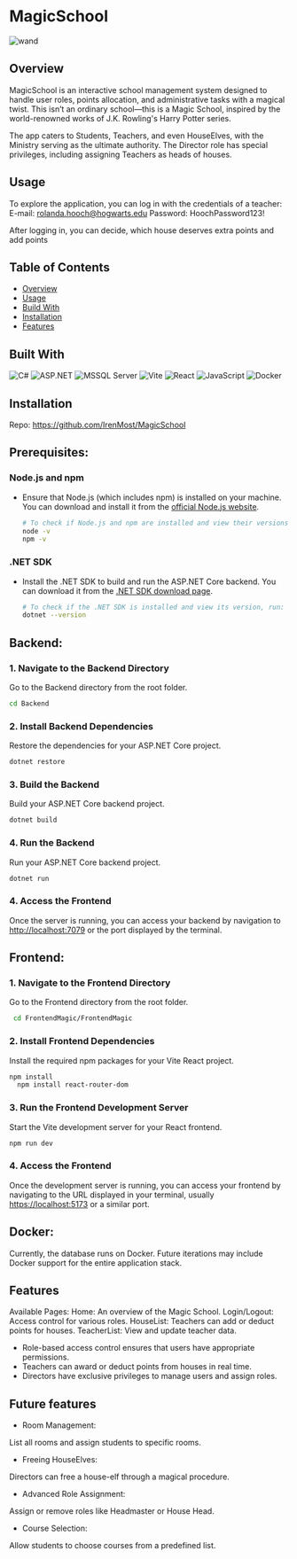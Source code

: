 # MagicSchool


![wand](https://github.com/user-attachments/assets/208782ea-624e-4829-a146-e37bfab00a1b)



## Overview
MagicSchool is an interactive school management system designed to handle user roles, points allocation, and administrative tasks with a magical twist. This isn’t an ordinary school—this is a Magic School, inspired by the world-renowned works of J.K. Rowling's Harry Potter series.

The app caters to Students, Teachers, and even HouseElves, with the Ministry serving as the ultimate authority. The Director role has special privileges, including assigning Teachers as heads of houses.




## Usage

To explore the application, you can log in with the credentials of a teacher:
E-mail: rolanda.hooch@hogwarts.edu
Password: HoochPassword123!

After logging in, you can decide, which house deserves extra points and add points


## Table of Contents

- [Overview](#overview)
- [Usage](#usage)
- [Build With](#build-with)
- [Installation](#installation)
- [Features](#features)


## Built With

![C#](https://img.shields.io/badge/C%23-239120?style=for-the-badge&logo=csharp&logoColor=white)
![ASP.NET](https://img.shields.io/badge/ASP.NET-5C2D91?style=for-the-badge&logo=.net&logoColor=white)
![MSSQL Server](https://img.shields.io/badge/Microsoft%20SQL%20Server-CC2927?style=for-the-badge&logo=microsoft%20sql%20server&logoColor=white)
![Vite](https://img.shields.io/badge/Vite-B73BFE?style=for-the-badge&logo=vite&logoColor=FFD62E)
![React](https://img.shields.io/badge/React-20232A?style=for-the-badge&logo=react&logoColor=61DAFB)
![JavaScript](https://img.shields.io/badge/JavaScript-323330?style=for-the-badge&logo=javascript&logoColor=F7DF1E)
![Docker](https://img.shields.io/badge/Docker-007FFF?style=for-the-badge&logo=docker&logoColor=white)




## Installation

Repo: https://github.com/IrenMost/MagicSchool

## Prerequisites:

### Node.js and npm
- Ensure that Node.js (which includes npm) is installed on your machine. You can download and install it from the [official Node.js website](https://nodejs.org/).

  ```bash
  # To check if Node.js and npm are installed and view their versions, run:
  node -v
  npm -v
  ```

### .NET SDK
- Install the .NET SDK to build and run the ASP.NET Core backend. You can download it from the [.NET SDK download page](https://dotnet.microsoft.com/download).

  ```bash
  # To check if the .NET SDK is installed and view its version, run:
  dotnet --version
  ```
 
## Backend:

### 1. Navigate to the Backend Directory
Go to the Backend directory from the root folder.

```bash
cd Backend
```

### 2. Install Backend Dependencies
Restore the dependencies for your ASP.NET Core project.

```bash
dotnet restore
```

### 3. Build the Backend
Build your ASP.NET Core backend project.

```bash
dotnet build
```

### 4. Run the Backend
Run your ASP.NET Core backend project.

```bash
dotnet run
```

### 4. Access the Frontend
Once the server is running, you can access your backend by navigation to [http://localhost:7079](http://localhost:7079) or the port displayed by the terminal.

## Frontend:

### 1. Navigate to the Frontend Directory
Go to the Frontend directory from the root folder.

```bash
 cd FrontendMagic/FrontendMagic
```

### 2. Install Frontend Dependencies
Install the required npm packages for your Vite React project.

```bash
npm install
  npm install react-router-dom
```

### 3. Run the Frontend Development Server
Start the Vite development server for your React frontend.

```bash
npm run dev
```

### 4. Access the Frontend
Once the development server is running, you can access your frontend by navigating to the URL displayed in your terminal, usually [https://localhost:5173](https://localhost:5173) or a similar port.

## Docker:

Currently, the database runs on Docker. Future iterations may include Docker support for the entire application stack.

## Features

Available Pages:
Home: An overview of the Magic School.
Login/Logout: Access control for various roles.
HouseList: Teachers can add or deduct points for houses.
TeacherList: View and update teacher data.

+ Role-based access control ensures that users have appropriate permissions.
+ Teachers can award or deduct points from houses in real time.
+ Directors have exclusive privileges to manage users and assign roles.


## Future features

+ Room Management:

List all rooms and assign students to specific rooms.
+ Freeing HouseElves:

Directors can free a house-elf through a magical procedure.
+ Advanced Role Assignment:

Assign or remove roles like Headmaster or House Head.
+ Course Selection:

Allow students to choose courses from a predefined list.



